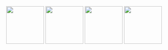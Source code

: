 <div id="header" align="center">
  <img src="https://media.giphy.com/media/M9gbBd9nbDrOTu1Mqx/giphy.gif" width="100"/>
 <img src="[https://media.giphy.com/media/M9gbBd9nbDrOTu1Mqx/giphy.gif](https://img.shields.io/badge/LinkedIn-blue)" width="100"/>
   <img src="[https://media.giphy.com/media/M9gbBd9nbDrOTu1Mqx/giphy.gif](https://img.shields.io/badge/Twitter-blue)" width="100"/>
   <img src="[https://media.giphy.com/media/M9gbBd9nbDrOTu1Mqx/giphy.gif](https://img.shields.io/badge/YouTube-red)" width="100"/>
</div>
<!--



**Andrea-tailas/Andrea-tailas** is a ✨ _special_ ✨ repository because its `README.md` (this file) appears on your GitHub profile.

Here are some ideas to get you started:

- 🔭 I’m currently working on ...
- 🌱 I’m currently learning ...
- 👯 I’m looking to collaborate on ...
- 🤔 I’m looking for help with ...
- 💬 Ask me about ...
- 📫 How to reach me: ...
- 😄 Pronouns: ...
- ⚡ Fun fact: ...
-->
